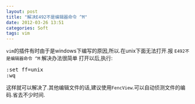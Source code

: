 ```yaml
---
layout: post
title: "解决E492不是编辑器命令 ^M"
date: 2012-03-26 13:51
categories: Soft
tags: vim
---
```


`vim`的插件有时由于是windows下编写的原因,所以.在unix下面无法打开.报 `E492不是编辑器命令 ^M` 解决办法很简单 打开以后,执行:

<pre>:set ff=unix
:wq
</pre>

这样就可以解决了.其他编辑文件的话,建议使用`FencView`.可以自动侦测文件的编码.省去不少时间.
